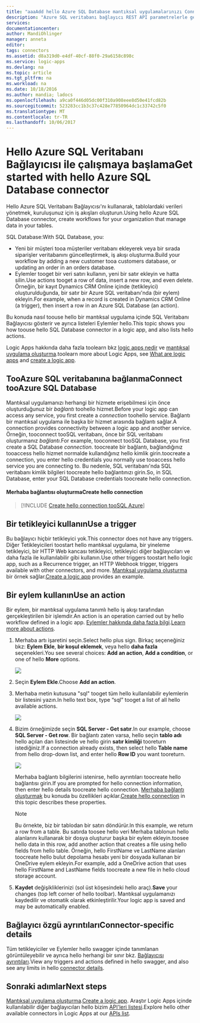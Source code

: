 ```yaml
---
title: "aaaAdd hello Azure SQL Database mantıksal uygulamalarınızı Connector'daki | Microsoft Docs"
description: "Azure SQL veritabanı bağlayıcı REST API parametrelerle genel bakış"
services: 
documentationcenter: 
author: MandiOhlinger
manager: anneta
editor: 
tags: connectors
ms.assetid: d8a319d0-e4df-40cf-88f0-29a6158c898c
ms.service: logic-apps
ms.devlang: na
ms.topic: article
ms.tgt_pltfrm: na
ms.workload: na
ms.date: 10/18/2016
ms.author: mandia; ladocs
ms.openlocfilehash: a9ca0f446d05dc00f310a908eee8d50e41fcd82b
ms.sourcegitcommit: 523283cc1b3c37c428e77850964dc1c33742c5f0
ms.translationtype: MT
ms.contentlocale: tr-TR
ms.lasthandoff: 10/06/2017
---
```

# <a name="get-started-with-hello-azure-sql-database-connector"></a><span data-ttu-id="faf89-103">Hello Azure SQL Veritabanı Bağlayıcısı ile çalışmaya başlama</span><span class="sxs-lookup"><span data-stu-id="faf89-103">Get started with hello Azure SQL Database connector</span></span>
<span data-ttu-id="faf89-104">Hello Azure SQL Veritabanı Bağlayıcısı'nı kullanarak, tablolardaki verileri yönetmek, kuruluşunuz için iş akışları oluşturun.</span><span class="sxs-lookup"><span data-stu-id="faf89-104">Using hello Azure SQL Database connector, create workflows for your organization that manage data in your tables.</span></span> 

<span data-ttu-id="faf89-105">SQL Database:</span><span class="sxs-lookup"><span data-stu-id="faf89-105">With SQL Database, you:</span></span>

* <span data-ttu-id="faf89-106">Yeni bir müşteri tooa müşteriler veritabanı ekleyerek veya bir sırada siparişler veritabanını güncelleştirmek, iş akışı oluşturma.</span><span class="sxs-lookup"><span data-stu-id="faf89-106">Build your workflow by adding a new customer tooa customers database, or updating an order in an orders database.</span></span>
* <span data-ttu-id="faf89-107">Eylemler tooget bir veri satırı kullanın, yeni bir satır ekleyin ve hatta silin.</span><span class="sxs-lookup"><span data-stu-id="faf89-107">Use actions tooget a row of data, insert a new row, and even delete.</span></span> <span data-ttu-id="faf89-108">Örneğin, bir kayıt Dynamics CRM Online içinde (tetikleyici) oluşturulduğunda, bir satır bir Azure SQL veritabanı'nda (bir eylem) ekleyin.</span><span class="sxs-lookup"><span data-stu-id="faf89-108">For example,  when a record is created in Dynamics CRM Online (a trigger), then insert a row in an Azure SQL Database (an action).</span></span> 

<span data-ttu-id="faf89-109">Bu konuda nasıl toouse hello bir mantıksal uygulama içinde SQL Veritabanı Bağlayıcısı gösterir ve ayrıca listeleri Eylemler hello.</span><span class="sxs-lookup"><span data-stu-id="faf89-109">This topic shows you how toouse hello SQL Database connector in a logic app, and also lists hello actions.</span></span>

<span data-ttu-id="faf89-110">Logic Apps hakkında daha fazla toolearn bkz [logic apps nedir](../logic-apps/logic-apps-what-are-logic-apps.md) ve [mantıksal uygulama oluşturma](../logic-apps/logic-apps-create-a-logic-app.md).</span><span class="sxs-lookup"><span data-stu-id="faf89-110">toolearn more about Logic Apps, see [What are logic apps](../logic-apps/logic-apps-what-are-logic-apps.md) and [create a logic app](../logic-apps/logic-apps-create-a-logic-app.md).</span></span>

## <a name="connect-tooazure-sql-database"></a><span data-ttu-id="faf89-111">TooAzure SQL veritabanına bağlanma</span><span class="sxs-lookup"><span data-stu-id="faf89-111">Connect tooAzure SQL Database</span></span>
<span data-ttu-id="faf89-112">Mantıksal uygulamanızı herhangi bir hizmete erişebilmesi için önce oluşturduğunuz bir *bağlantı* toohello hizmet.</span><span class="sxs-lookup"><span data-stu-id="faf89-112">Before your logic app can access any service, you first create a *connection* toohello service.</span></span> <span data-ttu-id="faf89-113">Bağlantı bir mantıksal uygulama ile başka bir hizmet arasında bağlantı sağlar.</span><span class="sxs-lookup"><span data-stu-id="faf89-113">A connection provides connectivity between a logic app and another service.</span></span> <span data-ttu-id="faf89-114">Örneğin, tooconnect tooSQL veritabanı, önce bir SQL veritabanı oluşturmanız *bağlantı*.</span><span class="sxs-lookup"><span data-stu-id="faf89-114">For example, tooconnect tooSQL Database, you first create a SQL Database *connection*.</span></span> <span data-ttu-id="faf89-115">toocreate bir bağlantı, bağlandığınız tooaccess hello hizmet normalde kullandığınız hello kimlik girin.</span><span class="sxs-lookup"><span data-stu-id="faf89-115">toocreate a connection, you enter hello credentials you normally use tooaccess hello service you are connecting to.</span></span> <span data-ttu-id="faf89-116">Bu nedenle, SQL veritabanı'nda SQL veritabanı kimlik bilgileri toocreate hello bağlantınızı girin.</span><span class="sxs-lookup"><span data-stu-id="faf89-116">So, in SQL Database, enter your SQL Database credentials toocreate hello connection.</span></span> 

#### <a name="create-hello-connection"></a><span data-ttu-id="faf89-117">Merhaba bağlantısı oluşturma</span><span class="sxs-lookup"><span data-stu-id="faf89-117">Create hello connection</span></span>
> [!INCLUDE [Create hello connection tooSQL Azure](../../includes/connectors-create-api-sqlazure.md)]
> 
> 

## <a name="use-a-trigger"></a><span data-ttu-id="faf89-118">Bir tetikleyici kullanın</span><span class="sxs-lookup"><span data-stu-id="faf89-118">Use a trigger</span></span>
<span data-ttu-id="faf89-119">Bu bağlayıcı hiçbir tetikleyici yok.</span><span class="sxs-lookup"><span data-stu-id="faf89-119">This connector does not have any triggers.</span></span> <span data-ttu-id="faf89-120">Diğer Tetikleyicileri toostart hello mantıksal uygulama, bir yineleme tetikleyici, bir HTTP Web kancası tetikleyici, tetikleyici diğer bağlayıcıları ve daha fazla ile kullanılabilir gibi kullanın.</span><span class="sxs-lookup"><span data-stu-id="faf89-120">Use other triggers toostart hello logic app, such as a Recurrence trigger, an HTTP Webhook trigger, triggers available with other connectors, and more.</span></span> <span data-ttu-id="faf89-121">[Mantıksal uygulama oluşturma](../logic-apps/logic-apps-create-a-logic-app.md) bir örnek sağlar.</span><span class="sxs-lookup"><span data-stu-id="faf89-121">[Create a logic app](../logic-apps/logic-apps-create-a-logic-app.md) provides an example.</span></span>

## <a name="use-an-action"></a><span data-ttu-id="faf89-122">Bir eylem kullanın</span><span class="sxs-lookup"><span data-stu-id="faf89-122">Use an action</span></span>
<span data-ttu-id="faf89-123">Bir eylem, bir mantıksal uygulama tanımlı hello iş akışı tarafından gerçekleştirilen bir işlemdir.</span><span class="sxs-lookup"><span data-stu-id="faf89-123">An action is an operation carried out by hello workflow defined in a logic app.</span></span> <span data-ttu-id="faf89-124">[Eylemler hakkında daha fazla bilgi](../logic-apps/logic-apps-what-are-logic-apps.md#logic-app-concepts).</span><span class="sxs-lookup"><span data-stu-id="faf89-124">[Learn more about actions](../logic-apps/logic-apps-what-are-logic-apps.md#logic-app-concepts).</span></span>

1. <span data-ttu-id="faf89-125">Merhaba artı işaretini seçin.</span><span class="sxs-lookup"><span data-stu-id="faf89-125">Select hello plus sign.</span></span> <span data-ttu-id="faf89-126">Birkaç seçeneğiniz bkz: **Eylem Ekle**, **bir koşul eklemek**, veya hello **daha fazla** seçenekleri.</span><span class="sxs-lookup"><span data-stu-id="faf89-126">You see several choices: **Add an action**, **Add a condition**, or one of hello **More** options.</span></span>
   
    ![](./media/connectors-create-api-sqlazure/add-action.png)
2. <span data-ttu-id="faf89-127">Seçin **Eylem Ekle**.</span><span class="sxs-lookup"><span data-stu-id="faf89-127">Choose **Add an action**.</span></span>
3. <span data-ttu-id="faf89-128">Merhaba metin kutusuna "sql" tooget tüm hello kullanılabilir eylemlerin bir listesini yazın.</span><span class="sxs-lookup"><span data-stu-id="faf89-128">In hello text box, type “sql” tooget a list of all hello available actions.</span></span>
   
    ![](./media/connectors-create-api-sqlazure/sql-1.png) 
4. <span data-ttu-id="faf89-129">Bizim örneğimizde seçin **SQL Server - Get satır**.</span><span class="sxs-lookup"><span data-stu-id="faf89-129">In our example, choose **SQL Server - Get row**.</span></span> <span data-ttu-id="faf89-130">Bir bağlantı zaten varsa, hello seçin **tablo adı** hello açılan dan listesinde ve hello girin **satır kimliği** tooreturn istediğiniz.</span><span class="sxs-lookup"><span data-stu-id="faf89-130">If a connection already exists, then select hello **Table name** from hello drop-down list, and enter hello **Row ID** you want tooreturn.</span></span>
   
    ![](./media/connectors-create-api-sqlazure/sample-table.png)
   
    <span data-ttu-id="faf89-131">Merhaba bağlantı bilgilerini istenirse, hello ayrıntıları toocreate hello bağlantısı girin.</span><span class="sxs-lookup"><span data-stu-id="faf89-131">If you are prompted for hello connection information, then enter hello details toocreate hello connection.</span></span> <span data-ttu-id="faf89-132">[Merhaba bağlantı oluşturmak](connectors-create-api-sqlazure.md#create-the-connection) bu konuda bu özellikleri açıklar.</span><span class="sxs-lookup"><span data-stu-id="faf89-132">[Create hello connection](connectors-create-api-sqlazure.md#create-the-connection) in this topic describes these properties.</span></span> 
   
   > [!NOTE]
   > <span data-ttu-id="faf89-133">Bu örnekte, biz bir tablodan bir satırı döndürür.</span><span class="sxs-lookup"><span data-stu-id="faf89-133">In this example, we return a row from a table.</span></span> <span data-ttu-id="faf89-134">Bu satırda toosee hello veri Merhaba tablonun hello alanlarını kullanarak bir dosya oluşturur başka bir eylem ekleyin.</span><span class="sxs-lookup"><span data-stu-id="faf89-134">toosee hello data in this row, add another action that creates a file using hello fields from hello table.</span></span> <span data-ttu-id="faf89-135">Örneğin, hello FirstName ve LastName alanları toocreate hello bulut depolama hesabı yeni bir dosyada kullanan bir OneDrive eylem ekleyin.</span><span class="sxs-lookup"><span data-stu-id="faf89-135">For example, add a OneDrive action that uses hello FirstName and LastName fields toocreate a new file in hello cloud storage account.</span></span> 
   > 
   > 
5. <span data-ttu-id="faf89-136">**Kaydet** değişikliklerinizi (sol üst köşesindeki hello araç).</span><span class="sxs-lookup"><span data-stu-id="faf89-136">**Save** your changes (top left corner of hello toolbar).</span></span> <span data-ttu-id="faf89-137">Mantıksal uygulamanızı kaydedilir ve otomatik olarak etkinleştirilir.</span><span class="sxs-lookup"><span data-stu-id="faf89-137">Your logic app is saved and may be automatically enabled.</span></span>

## <a name="connector-specific-details"></a><span data-ttu-id="faf89-138">Bağlayıcı özgü ayrıntıları</span><span class="sxs-lookup"><span data-stu-id="faf89-138">Connector-specific details</span></span>

<span data-ttu-id="faf89-139">Tüm tetikleyiciler ve Eylemler hello swagger içinde tanımlanan görüntüleyebilir ve ayrıca hello herhangi bir sınır bkz. [Bağlayıcısı ayrıntıları](/connectors/sql/).</span><span class="sxs-lookup"><span data-stu-id="faf89-139">View any triggers and actions defined in hello swagger, and also see any limits in hello [connector details](/connectors/sql/).</span></span> 

## <a name="next-steps"></a><span data-ttu-id="faf89-140">Sonraki adımlar</span><span class="sxs-lookup"><span data-stu-id="faf89-140">Next steps</span></span>
<span data-ttu-id="faf89-141">[Mantıksal uygulama oluşturma](../logic-apps/logic-apps-create-a-logic-app.md).</span><span class="sxs-lookup"><span data-stu-id="faf89-141">[Create a logic app](../logic-apps/logic-apps-create-a-logic-app.md).</span></span> <span data-ttu-id="faf89-142">Araştır Logic Apps içinde kullanılabilir diğer bağlayıcıları hello bizim [API'leri listesi](apis-list.md).</span><span class="sxs-lookup"><span data-stu-id="faf89-142">Explore hello other available connectors in Logic Apps at our [APIs list](apis-list.md).</span></span>

